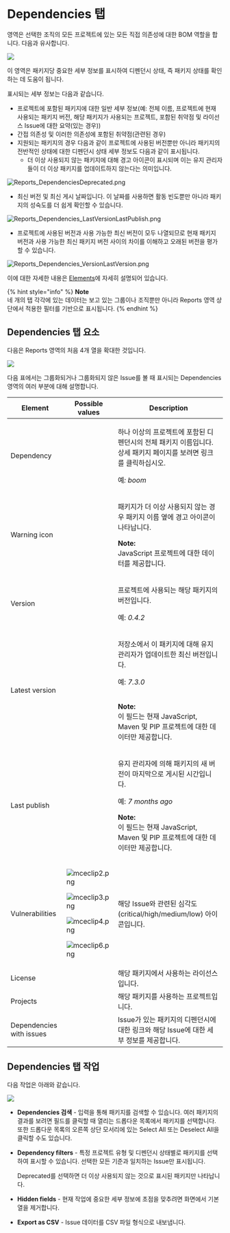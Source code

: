 # Dependencies 탭

영역은 선택한 조직의 모든 프로젝트에 있는 모든 직접 의존성에 대한 BOM 역할을 합니다. 다음과 유사합니다.

![](../../.gitbook/assets/dependencies-tab.png)

이 영역은 패키지당 중요한 세부 정보를 표시하여 디펜던시 상태, 즉 패키지 상태를 확인하는 데 도움이 됩니다.

표시되는 세부 정보는 다음과 같습니다.

* 프로젝트에 포함된 패키지에 대한 일반 세부 정보(예: 전체 이름, 프로젝트에 현재 사용되는 패키지 버전, 해당 패키지가 사용되는 프로젝트, 포함된 취약점 및 라이선스 Issue에 대한 요약(있는 경우))
* 간접 의존성 및 이러한 의존성에 포함된 취약점(관련된 경우)
* 지원되는 패키지의 경우 다음과 같이 프로젝트에 사용된 버전뿐만 아니라 패키지의 전반적인 상태에 대한 디펜던시 상태 세부 정보도 다음과 같이 표시됩니다.
  * 더 이상 사용되지 않는 패키지에 대해 경고 아이콘이 표시되며 이는 유지 관리자들이 더 이상 패키지를 업데이트하지 않는다는 의미입니다.

![Reports\_DependenciesDeprecated.png](../../.gitbook/assets/uuid-11be17d2-361f-7354-3c87-535f46cd2324-en.png)

* 최신 버전 및 최신 게시 날짜입니다. 이 날짜를 사용하면 활동 빈도뿐만 아니라 패키지의 성숙도를 더 쉽게 확인할 수 있습니다.

![Reports\_Dependencies\_LastVersionLastPublish.png](../../.gitbook/assets/uuid-a1fa7b20-b64d-6aa6-72be-54477241b434-en.png)

* 프로젝트에 사용된 버전과 사용 가능한 최신 버전이 모두 나열되므로 현재 패키지 버전과 사용 가능한 최신 패키지 버전 사이의 차이를 이해하고 오래된 버전을 평가할 수 있습니다.

![Reports\_Dependencies\_VersionLastVersion.png](../../.gitbook/assets/uuid-095a82e8-5858-4247-78a5-da9e80d3e291-en.png)

이에 대한 자세한 내용은 [Elements](dependencies-tab.md)에 자세히 설명되어 있습니다.

{% hint style="info" %}
**Note**\
네 개의 탭 각각에 있는 데이터는 보고 있는 그룹이나 조직뿐만 아니라 Reports 영역 상단에서 적용한 필터를 기반으로 표시됩니다.
{% endhint %}

## Dependencies 탭 요소

다음은 Reports 영역의 처음 4개 열을 확대한 것입니다.

![](../../.gitbook/assets/uuid-6ed50791-bb66-c746-ab11-d7edfcacdd4d-en.png)

다음 표에서는 그룹화되거나 그룹화되지 않은 Issue를 볼 때 표시되는 Dependencies 영역의 여러 부분에 대해 설명합니다.

| **Element**              | **Possible values**                                                                                                                                                                                                                                                                                                                                                                                                                                                                                                                                                                                                                                                                                                       | **Description**                                                                                                                                                        |
| ------------------------ | ------------------------------------------------------------------------------------------------------------------------------------------------------------------------------------------------------------------------------------------------------------------------------------------------------------------------------------------------------------------------------------------------------------------------------------------------------------------------------------------------------------------------------------------------------------------------------------------------------------------------------------------------------------------------------------------------------------------------- | ---------------------------------------------------------------------------------------------------------------------------------------------------------------------- |
| Dependency               |                                                                                                                                                                                                                                                                                                                                                                                                                                                                                                                                                                                                                                                                                                                           | <p>하나 이상의 프로젝트에 포함된 디펜던시의 전체 패키지 이름입니다. 상세 패키지 페이지를 보려면 링크를 클릭하십시오.</p><p>예<em>: boom</em></p>                                                                         |
| Warning icon             |                                                                                                                                                                                                                                                                                                                                                                                                                                                                                                                                                                                                                                                                                                                           | <p>패키지가 더 이상 사용되지 않는 경우 패키지 이름 옆에 경고 아이콘이 나타납니다.<br></p><p><strong>Note:</strong><br>JavaScript 프로젝트에 대한 데이터를 제공합니다.</p>                                               |
| Version                  |                                                                                                                                                                                                                                                                                                                                                                                                                                                                                                                                                                                                                                                                                                                           | <p>프로젝트에 사용되는 해당 패키지의 버전입니다.</p><p>예: <em>0.4.2</em></p>                                                                                                               |
| Latest version           |                                                                                                                                                                                                                                                                                                                                                                                                                                                                                                                                                                                                                                                                                                                           | <p>저장소에서 이 패키지에 대해 유지 관리자가 업데이트한 최신 버전입니다.</p><p>예: <em>7.3.0</em></p><p><br><strong>Note:</strong><br>이 필드는 현재 JavaScript, Maven 및 PIP 프로젝트에 대한 데이터만 제공합니다.</p>       |
| Last publish             |                                                                                                                                                                                                                                                                                                                                                                                                                                                                                                                                                                                                                                                                                                                           | <p>유지 관리자에 의해 패키지의 새 버전이 마지막으로 게시된 시간입니다.</p><p>예: <em>7 months ago</em><br></p><p><strong>Note:</strong><br>이 필드는 현재 JavaScript, Maven 및 PIP 프로젝트에 대한 데이터만 제공합니다.</p> |
| Vulnerabilities          | <p><img src="../../.gitbook/assets/mceclip2-7-.png" alt="mceclip2.png" data-size="original"></p><p><img src="../../.gitbook/assets/mceclip3-3-.png" alt="mceclip3.png" data-size="original"></p><p><img src="../../.gitbook/assets/mceclip4%20(2)%20(1)%20(1)%20(4)%20(5)%20(5)%20(3)%20(1)%20(1)%20(1)%20(1)%20(1)%20(1)%20(1)%20(1)%20(1)%20(1)%20(1)%20(1)%20(1)%20(1)%20(1)%20(1)%20(1)%20(1)%20(1)%20(1)%20(13).png" alt="mceclip4.png" data-size="original"></p><p><img src="../../.gitbook/assets/mceclip6%20(4)%20(5)%20(5)%20(5)%20(2)%20(1)%20(1)%20(1)%20(1)%20(1)%20(1)%20(1)%20(1)%20(1)%20(1)%20(1)%20(1)%20(1)%20(1)%20(1)%20(1)%20(1)%20(1)%20(1)%20(7).png" alt="mceclip6.png" data-size="original"></p> | 해당 Issue와 관련된 심각도(critical/high/medium/low) 아이콘입니다.                                                                                                                    |
| License                  |                                                                                                                                                                                                                                                                                                                                                                                                                                                                                                                                                                                                                                                                                                                           | 해당 패키지에서 사용하는 라이선스입니다.                                                                                                                                                 |
| Projects                 |                                                                                                                                                                                                                                                                                                                                                                                                                                                                                                                                                                                                                                                                                                                           | 해당 패키지를 사용하는 프로젝트입니다.                                                                                                                                                  |
| Dependencies with issues |                                                                                                                                                                                                                                                                                                                                                                                                                                                                                                                                                                                                                                                                                                                           | Issue가 있는 패키지의 디펜던시에 대한 링크와 해당 Issue에 대한 세부 정보를 제공합니다.                                                                                                                 |

## Dependencies 탭 작업

다음 작업은 아래와 같습니다.

![](../../.gitbook/assets/mceclip7.png)

* **Dependencies 검색** - 입력을 통해 패키지를 검색할 수 있습니다. 여러 패키지의 결과를 보려면 필드를 클릭할 때 열리는 드롭다운 목록에서 패키지를 선택합니다. 또한 드롭다운 목록의 오른쪽 상단 모서리에 있는 Select All 또는 Deselect All을 클릭할 수도 있습니다.
*   **Dependency filters** - 특정 프로젝트 유형 및 디펜던시 상태별로 패키지를 선택하여 표시할 수 있습니다. 선택한 모든 기준과 일치하는 Issue만 표시됩니다.

    Deprecated를 선택하면 더 이상 사용되지 않는 것으로 표시된 패키지만 나타납니다.
* **Hidden fields** - 현재 작업에 중요한 세부 정보에 초점을 맞추려면 화면에서 기본 열을 제거합니다.
* **Export as CSV** - Issue 데이터를 CSV 파일 형식으로 내보냅니다.
